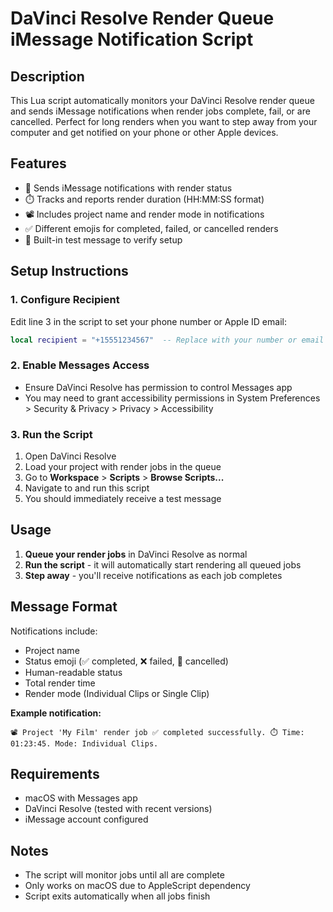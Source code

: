 # DaVinci Resolve Render Queue iMessage Notification Script

## Description

This Lua script automatically monitors your DaVinci Resolve render queue and sends iMessage notifications when render jobs complete, fail, or are cancelled. Perfect for long renders when you want to step away from your computer and get notified on your phone or other Apple devices.

## Features

- 📱 Sends iMessage notifications with render status
- ⏱️ Tracks and reports render duration (HH:MM:SS format)
- 📽️ Includes project name and render mode in notifications
- ✅ Different emojis for completed, failed, or cancelled renders
- 🧪 Built-in test message to verify setup

## Setup Instructions

### 1. Configure Recipient
Edit line 3 in the script to set your phone number or Apple ID email:
```lua
local recipient = "+15551234567"  -- Replace with your number or email
```

### 2. Enable Messages Access
- Ensure DaVinci Resolve has permission to control Messages app
- You may need to grant accessibility permissions in System Preferences > Security & Privacy > Privacy > Accessibility

### 3. Run the Script
1. Open DaVinci Resolve
2. Load your project with render jobs in the queue
3. Go to **Workspace** > **Scripts** > **Browse Scripts...**
4. Navigate to and run this script
5. You should immediately receive a test message

## Usage

1. **Queue your render jobs** in DaVinci Resolve as normal
2. **Run the script** - it will automatically start rendering all queued jobs
3. **Step away** - you'll receive notifications as each job completes

## Message Format

Notifications include:
- Project name
- Status emoji (✅ completed, ❌ failed, 🛑 cancelled)
- Human-readable status
- Total render time
- Render mode (Individual Clips or Single Clip)

**Example notification:**
```
📽️ Project 'My Film' render job ✅ completed successfully. ⏱️ Time: 01:23:45. Mode: Individual Clips.
```

## Requirements

- macOS with Messages app
- DaVinci Resolve (tested with recent versions)
- iMessage account configured

## Notes

- The script will monitor jobs until all are complete
- Only works on macOS due to AppleScript dependency
- Script exits automatically when all jobs finish

